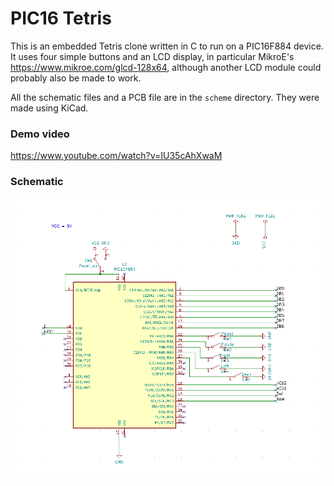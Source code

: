 # PIC16 Tetris

This is an embedded Tetris clone written in C to run on a PIC16F884 device.
It uses four simple buttons and an LCD display,
in particular MikroE's https://www.mikroe.com/glcd-128x64, although
another LCD module could probably also be made to work.

All the schematic files and a PCB file are in the `scheme` directory.
They were made using KiCad.

### Demo video

https://www.youtube.com/watch?v=IU35cAhXwaM

### Schematic

![Schematic](/scheme_image.png)